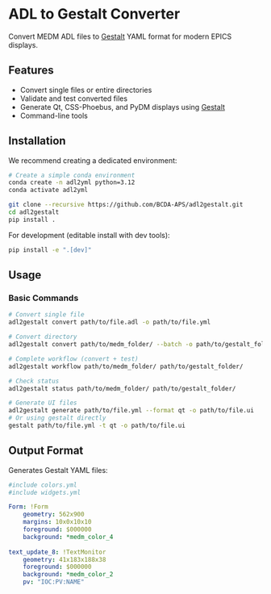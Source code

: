 # ADL to Gestalt Converter

Convert MEDM ADL files to [Gestalt](https://github.com/BCDA-APS/gestalt) YAML format for modern EPICS displays.

## Features

- Convert single files or entire directories
- Validate and test converted files
- Generate Qt, CSS-Phoebus, and PyDM displays using [Gestalt](https://github.com/BCDA-APS/gestalt)
- Command-line tools

## Installation

We recommend creating a dedicated environment:

```bash
# Create a simple conda environment
conda create -n adl2yml python=3.12
conda activate adl2yml
```

```bash
git clone --recursive https://github.com/BCDA-APS/adl2gestalt.git
cd adl2gestalt
pip install .
```

For development (editable install with dev tools):
```bash
pip install -e ".[dev]"
```

## Usage

### Basic Commands

```bash
# Convert single file
adl2gestalt convert path/to/file.adl -o path/to/file.yml

# Convert directory
adl2gestalt convert path/to/medm_folder/ --batch -o path/to/gestalt_folder/

# Complete workflow (convert + test)
adl2gestalt workflow path/to/medm_folder/ path/to/gestalt_folder/

# Check status
adl2gestalt status path/to/medm_folder/ path/to/gestalt_folder/

# Generate UI files
adl2gestalt generate path/to/file.yml --format qt -o path/to/file.ui
# Or using gestalt directly
gestalt path/to/file.yml -t qt -o path/to/file.ui
```

## Output Format

Generates Gestalt YAML files:

```yaml
#include colors.yml
#include widgets.yml

Form: !Form
    geometry: 562x900
    margins: 10x0x10x10
    foreground: $000000
    background: *medm_color_4
    
text_update_8: !TextMonitor
    geometry: 41x183x188x38
    foreground: $000000
    background: *medm_color_2
    pv: "IOC:PV:NAME"
```
